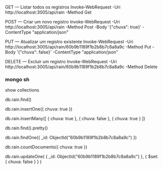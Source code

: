 GET — Listar todos os registros
Invoke-WebRequest -Uri http://localhost:3005/api/rain -Method Get

POST — Criar um novo registro
Invoke-WebRequest -Uri http://localhost:3005/api/rain -Method Post -Body '{"chuva": true}' -ContentType "application/json"

 PUT — Atualizar um registro existente
Invoke-WebRequest -Uri http://localhost:3005/api/rain/60b9b1189f1b2b8b7c8a8a9c -Method Put -Body '{"chuva": false}' -ContentType "application/json"

DELETE — Excluir um registro
Invoke-WebRequest -Uri http://localhost:3005/api/rain/60b9b1189f1b2b8b7c8a8a9c -Method Delete


### mongo sh
show collections

db.rain.find()



  db.rain.insertOne({ chuva: true })

  db.rain.insertMany([
    { chuva: true },
    { chuva: false },
    { chuva: true }
  ])

  db.rain.find().pretty()

  db.rain.findOne({ _id: ObjectId("60b9b1189f1b2b8b7c8a8a9c") })

  db.rain.countDocuments({ chuva: true })

  db.rain.updateOne(
    { _id: ObjectId("60b9b1189f1b2b8b7c8a8a9c") },
    { $set: { chuva: false } }
  )